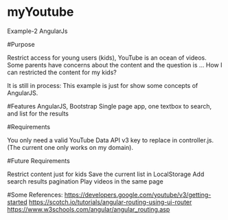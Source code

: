 # myYoutube
Example-2 AngularJs

#Purpose

Restrict access for young users (kids), YouTube is an ocean of videos. Some parents have concerns about the content and the question is ... How I can restricted the content for my kids?

It is still in process: This example is just for show some concepts of AngularJS.

#Features
AngularJS, Bootstrap
Single page app, one textbox to search, and list for the results

#Requirements

You only need a valid YouTube Data API v3 key to replace in controller.js. (The current one only works on my domain).

#Future Requirements

Restrict content just for kids
Save the current list in LocalStorage
Add search results pagination
Play videos in the same page

#Some References:
https://developers.google.com/youtube/v3/getting-started
https://scotch.io/tutorials/angular-routing-using-ui-router
https://www.w3schools.com/angular/angular_routing.asp
